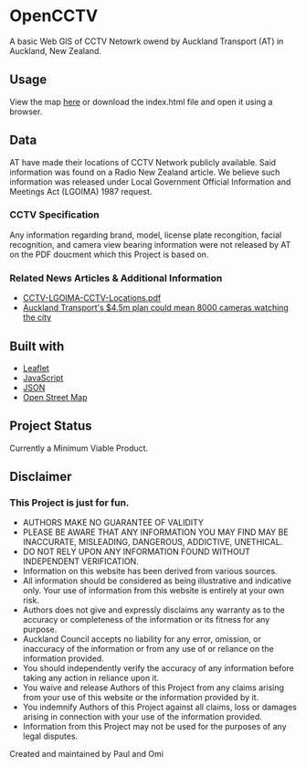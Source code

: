 # OpenCCTV
A basic Web GIS of CCTV Netowrk owend by Auckland Transport (AT) in Auckland, New Zealand.

## Usage
View the map [here](http://www.paulatkeyboard.com/OpenCCTV/) or download the index.html file and open it using a browser.

## Data
AT have made their locations of CCTV Network publicly available. Said information was found on a Radio New Zealand article. 
We believe such information was released under Local Government Official Information and Meetings Act (LGOIMA) 1987 request.

### CCTV Specification 
Any information regarding brand, model, license plate recongition, facial recognition, and camera view bearing information were not released by AT on the PDF doucment which this Project is based on.

### Related News Articles & Additional Information
* [CCTV-LGOIMA-CCTV-Locations.pdf](https://assets.documentcloud.org/documents/6253935/CCTV-LGOIMA-CCTV-Locations.pdf)
* [Auckland Transport's $4.5m plan could mean 8000 cameras watching the city](https://www.rnz.co.nz/news/national/396465/auckland-transport-s-4-point-5m-plan-could-mean-8000-cameras-watching-the-city)

## Built with
* [Leaflet](https://leafletjs.com)
* [JavaScript](https://www.javascript.com/)
* [JSON](https://www.json.org/)
* [Open Street Map](https://www.openstreetmap.org/)

## Project Status
Currently a Minimum Viable Product.

## Disclaimer
### This Project is just for fun.
* AUTHORS MAKE NO GUARANTEE OF VALIDITY
* PLEASE BE AWARE THAT ANY INFORMATION YOU MAY FIND MAY BE INACCURATE, MISLEADING, DANGEROUS, ADDICTIVE, UNETHICAL.
* DO NOT RELY UPON ANY INFORMATION FOUND WITHOUT INDEPENDENT VERIFICATION.
* Information on this website has been derived from various sources.
* All information should be considered as being illustrative and indicative only. Your use of information from this website is entirely at your own risk.
* Authors does not give and expressly disclaims any warranty as to the accuracy or completeness of the information or its fitness for any purpose. 
* Auckland Council accepts no liability for any error, omission, or inaccuracy of the information or from any use of or reliance on the information provided.
* You should independently verify the accuracy of any information before taking any action in reliance upon it.
* You waive and release Authors of this Project from any claims arising from your use of this website or the information provided by it. 
* You indemnify Authors of this Project against all claims, loss or damages arising in connection with your use of the information provided. 
* Information from this Project may not be used for the purposes of any legal disputes.

Created and maintained by Paul and Omi

